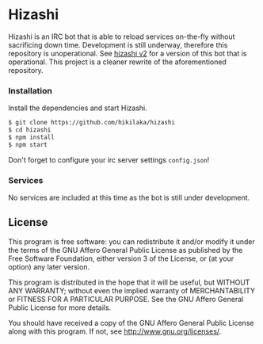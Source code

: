 # Hizashi

Hizashi is an IRC bot that is able to reload services on-the-fly without sacrificing down time. Development is still underway, therefore this repository is unoperational. See [hizashi v2](https://github.com/hikilaka/hizashi_irc_bot/) for a version of this bot that is operational. This project is a cleaner rewrite of the aforementioned repository.

### Installation

Install the dependencies and start Hizashi.

```sh
$ git clone https://github.com/hikilaka/hizashi
$ cd hizashi
$ npm install
$ npm start
```

Don't forget to configure your irc server settings `config.json`!

### Services

No services are included at this time as the bot is still under development.

License
----
This program is free software: you can redistribute it and/or modify it under the terms of the GNU Affero General Public License as published by the Free Software Foundation, either version 3 of the License, or (at your option) any later version.

This program is distributed in the hope that it will be useful, but WITHOUT ANY WARRANTY; without even the implied warranty of MERCHANTABILITY or FITNESS FOR A PARTICULAR PURPOSE. See the GNU Affero General Public License for more details.

You should have received a copy of the GNU Affero General Public License along with this program. If not, see http://www.gnu.org/licenses/.
